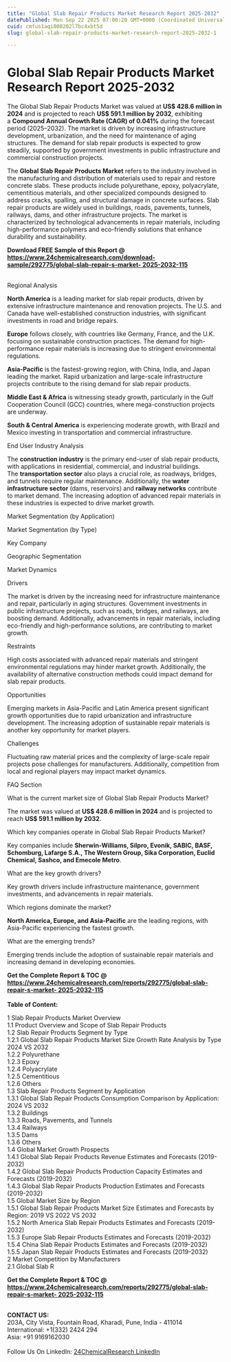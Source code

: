 ```yaml
---
title: "Global Slab Repair Products Market Research Report 2025-2032"
datePublished: Mon Sep 22 2025 07:00:20 GMT+0000 (Coordinated Universal Time)
cuid: cmfus1aqi000202l7bc4xbt5d
slug: global-slab-repair-products-market-research-report-2025-2032-1

---
```


# Global Slab Repair Products Market Research Report 2025-2032

<p>The Global Slab Repair Products Market was valued at <strong>US$ 428.6 million in 2024</strong> and is projected to reach <strong>US$ 591.1 million by 2032</strong>, exhibiting a <strong>Compound Annual Growth Rate (CAGR) of 0.041%</strong> during the forecast period (2025–2032). The market is driven by increasing infrastructure development, urbanization, and the need for maintenance of aging structures. The demand for slab repair products is expected to grow steadily, supported by government investments in public infrastructure and commercial construction projects.</p><p>
</p><p>The <strong>Global Slab Repair Products Market</strong> refers to the industry involved in the manufacturing and distribution of materials used to repair and restore concrete slabs. These products include polyurethane, epoxy, polyacrylate, cementitious materials, and other specialized compounds designed to address cracks, spalling, and structural damage in concrete surfaces. Slab repair products are widely used in buildings, roads, pavements, tunnels, railways, dams, and other infrastructure projects. The market is characterized by technological advancements in repair materials, including high-performance polymers and eco-friendly solutions that enhance durability and sustainability.</p><div><b>Download FREE Sample of this Report @ 
            <a href="https://www.24chemicalresearch.com/download-sample/292775/global-slab-repair-s-market- 2025-2032-115">
            https://www.24chemicalresearch.com/download-sample/292775/global-slab-repair-s-market- 2025-2032-115</a></b></div><br><p>
Regional Analysis</p><p>
</p><p><strong>North America</strong> is a leading market for slab repair products, driven by extensive infrastructure maintenance and renovation projects. The U.S. and Canada have well-established construction industries, with significant investments in road and bridge repairs.</p><p>
</p><p><strong>Europe</strong> follows closely, with countries like Germany, France, and the U.K. focusing on sustainable construction practices. The demand for high-performance repair materials is increasing due to stringent environmental regulations.</p><p>
</p><p><strong>Asia-Pacific</strong> is the fastest-growing region, with China, India, and Japan leading the market. Rapid urbanization and large-scale infrastructure projects contribute to the rising demand for slab repair products.</p><p>
</p><p><strong>Middle East &amp; Africa</strong> is witnessing steady growth, particularly in the Gulf Cooperation Council (GCC) countries, where mega-construction projects are underway.</p><p>
</p><p><strong>South &amp; Central America</strong> is experiencing moderate growth, with Brazil and Mexico investing in transportation and commercial infrastructure.</p><p>
End User Industry Analysis</p><p>
</p><p>The <strong>construction industry</strong> is the primary end-user of slab repair products, with applications in residential, commercial, and industrial buildings. The <strong>transportation sector</strong> also plays a crucial role, as roadways, bridges, and tunnels require regular maintenance. Additionally, the <strong>water infrastructure sector</strong> (dams, reservoirs) and <strong>railway networks</strong> contribute to market demand. The increasing adoption of advanced repair materials in these industries is expected to drive market growth.</p><p>
Market Segmentation (by Application)</p><p>
</p><p>
Market Segmentation (by Type)</p><p>
</p><p>
Key Company</p><p>
</p><p>
Geographic Segmentation</p><p>
</p><p>
Market Dynamics</p><p>
Drivers</p><p>
</p><p>The market is driven by the increasing need for infrastructure maintenance and repair, particularly in aging structures. Government investments in public infrastructure projects, such as roads, bridges, and railways, are boosting demand. Additionally, advancements in repair materials, including eco-friendly and high-performance solutions, are contributing to market growth.</p><p>
Restraints</p><p>
</p><p>High costs associated with advanced repair materials and stringent environmental regulations may hinder market growth. Additionally, the availability of alternative construction methods could impact demand for slab repair products.</p><p>
Opportunities</p><p>
</p><p>Emerging markets in Asia-Pacific and Latin America present significant growth opportunities due to rapid urbanization and infrastructure development. The increasing adoption of sustainable repair materials is another key opportunity for market players.</p><p>
Challenges</p><p>
</p><p>Fluctuating raw material prices and the complexity of large-scale repair projects pose challenges for manufacturers. Additionally, competition from local and regional players may impact market dynamics.</p><p>
FAQ Section</p><p>
What is the current market size of Global Slab Repair Products Market?</p><p>
</p><p>The market was valued at <strong>US$ 428.6 million in 2024</strong> and is projected to reach <strong>US$ 591.1 million by 2032</strong>.</p><p>
Which key companies operate in Global Slab Repair Products Market?</p><p>
</p><p>Key companies include <strong>Sherwin-Williams, Silpro, Evonik, SABIC, BASF, Schomburg, Lafarge S.A., The Western Group, Sika Corporation, Euclid Chemical, Sashco, and Emecole Metro</strong>.</p><p>
What are the key growth drivers?</p><p>
</p><p>Key growth drivers include infrastructure maintenance, government investments, and advancements in repair materials.</p><p>
Which regions dominate the market?</p><p>
</p><p><strong>North America, Europe, and Asia-Pacific</strong> are the leading regions, with Asia-Pacific experiencing the fastest growth.</p><p>
What are the emerging trends?</p><p>
</p><p>Emerging trends include the adoption of sustainable repair materials and increasing demand in developing economies.</p>

<div><b>Get the Complete Report & TOC @ 
            <a href="https://www.24chemicalresearch.com/reports/292775/global-slab-repair-s-market- 2025-2032-115">
            https://www.24chemicalresearch.com/reports/292775/global-slab-repair-s-market- 2025-2032-115</a></b></div><br>
            <b>Table of Content:</b><p>1 Slab Repair Products Market Overview<br />
    1.1 Product Overview and Scope of Slab Repair Products<br />
    1.2 Slab Repair Products Segment by Type<br />
        1.2.1 Global Slab Repair Products Market Size Growth Rate Analysis by Type 2024 VS 2032<br />
        1.2.2 Polyurethane<br />
        1.2.3 Epoxy<br />
        1.2.4 Polyacrylate<br />
        1.2.5 Cementitious<br />
        1.2.6 Others<br />
    1.3 Slab Repair Products Segment by Application<br />
        1.3.1 Global Slab Repair Products Consumption Comparison by Application: 2024 VS 2032<br />
        1.3.2 Buildings<br />
        1.3.3 Roads, Pavements, and Tunnels<br />
        1.3.4 Railways<br />
        1.3.5 Dams<br />
        1.3.6 Others<br />
    1.4 Global Market Growth Prospects<br />
        1.4.1 Global Slab Repair Products Revenue Estimates and Forecasts (2019-2032)<br />
        1.4.2 Global Slab Repair Products Production Capacity Estimates and Forecasts (2019-2032)<br />
        1.4.3 Global Slab Repair Products Production Estimates and Forecasts (2019-2032)<br />
    1.5 Global Market Size by Region<br />
        1.5.1 Global Slab Repair Products Market Size Estimates and Forecasts by Region: 2019 VS 2022 VS 2032<br />
        1.5.2 North America Slab Repair Products Estimates and Forecasts (2019-2032)<br />
        1.5.3 Europe Slab Repair Products Estimates and Forecasts (2019-2032)<br />
        1.5.4 China Slab Repair Products Estimates and Forecasts (2019-2032)<br />
        1.5.5 Japan Slab Repair Products Estimates and Forecasts (2019-2032)<br />
2 Market Competition by Manufacturers<br />
    2.1 Global Slab R</p>

<div><b>Get the Complete Report & TOC @ 
            <a href="https://www.24chemicalresearch.com/reports/292775/global-slab-repair-s-market- 2025-2032-115">
            https://www.24chemicalresearch.com/reports/292775/global-slab-repair-s-market- 2025-2032-115</a></b></div><br>

<b>CONTACT US:</b><br>
            203A, City Vista, Fountain Road, Kharadi, Pune, India - 411014<br>
            International: +1(332) 2424 294<br>
            Asia: +91 9169162030 <br><br>
            Follow Us On LinkedIn: <a href="https://www.linkedin.com/company/24chemicalresearch/">24ChemicalResearch LinkedIn</a>